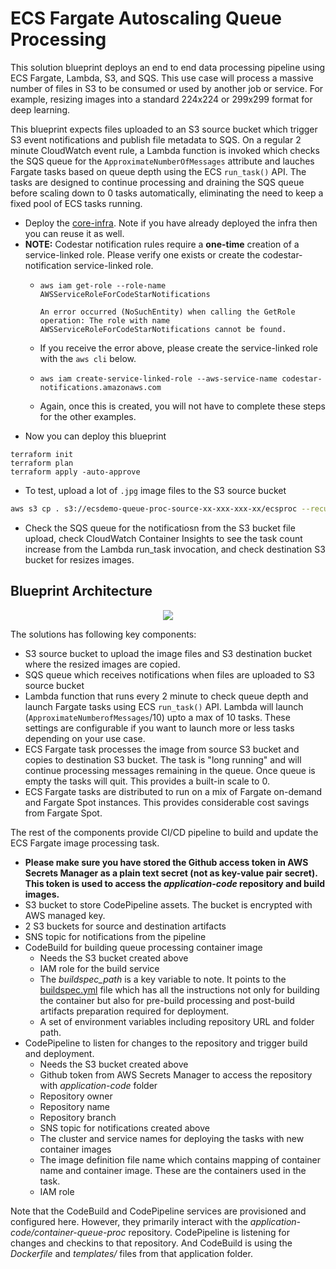 # ECS Fargate Autoscaling Queue Processing

This solution blueprint deploys an end to end data processing pipeline using ECS Fargate, Lambda, S3, and SQS. This use case will process a massive number of files in S3 to be consumed or used by another job or service. For example, resizing images into a standard 224x224 or 299x299 format for deep learning.

This blueprint expects files uploaded to an S3 source bucket which trigger S3 event notifications and publish file metadata to SQS. On a regular 2 minute CloudWatch event rule, a Lambda function is invoked which checks the SQS queue for the `ApproximateNumberOfMessages` attribute and lauches Fargate tasks based on queue depth using the ECS `run_task()` API. The tasks are designed to continue processing and draining the SQS queue before scaling down to 0 tasks automatically, eliminating the need to keep a fixed pool of ECS tasks running.

* Deploy the [core-infra](../core-infra/README.md). Note if you have already deployed the infra then you can reuse it as well.
* **NOTE:** Codestar notification rules require a **one-time** creation of a service-linked role. Please verify one exists or create the codestar-notification service-linked role.
  * `aws iam get-role --role-name AWSServiceRoleForCodeStarNotifications`

    ```An error occurred (NoSuchEntity) when calling the GetRole operation: The role with name AWSServiceRoleForCodeStarNotifications cannot be found.```
  *  If you receive the error above, please create the service-linked role with the `aws cli` below.
  * `aws iam create-service-linked-role --aws-service-name codestar-notifications.amazonaws.com`
  * Again, once this is created, you will not have to complete these steps for the other examples.
* Now you can deploy this blueprint
```shell
terraform init
terraform plan
terraform apply -auto-approve
```
* To test, upload a lot of `.jpg` image files to the S3 source bucket
```bash
aws s3 cp . s3://ecsdemo-queue-proc-source-xx-xxx-xxx-xx/ecsproc --recursive
```
* Check the SQS queue for the notificatiosn from the S3 bucket file upload, check CloudWatch Container Insights to see the task count increase from the Lambda run_task invocation, and check destination S3 bucket for resizes images.

## Blueprint Architecture

<p align="center">
  <img src="../../../docs/ecs-fargate-queue-processing.png"/>
</p>

The solutions has following key components:

* S3 source bucket to upload the image files and S3 destination bucket where the resized images are copied.
* SQS queue which receives notifications when files are uploaded to S3 source bucket
* Lambda function that runs every 2 minute to check queue depth and launch Fargate tasks using ECS `run_task()` API. Lambda will launch (`ApproximateNumberofMessages`/10) upto a max of 10 tasks. These settings are configurable if you want to launch more or less tasks depending on your use case.
* ECS Fargate task processes the image from source S3 bucket and copies to destination S3 bucket. The task is "long running" and will continue processing messages remaining in the queue. Once queue is empty the tasks will quit. This provides a built-in scale to 0.
* ECS Fargate tasks are distributed to run on a mix of Fargate on-demand and Fargate Spot instances. This provides considerable cost savings from Fargate Spot.

The rest of the components provide CI/CD pipeline to build and update the ECS Fargate image processing task.

* **Please make sure you have stored the Github access token in AWS Secrets Manager as a plain text secret (not as key-value pair secret). This token is used to access the *application-code* repository and build images.**
* S3 bucket to store CodePipeline assets. The bucket is encrypted with AWS managed key.
* 2 S3 buckets for source and destination artifacts
* SNS topic for notifications from the pipeline
* CodeBuild for building queue processing container image
    * Needs the S3 bucket created above
    * IAM role for the build service
    * The *buildspec_path* is a key variable to note. It points to the [buildspec.yml](../../../application-code/container-queue-proc/templates/buildspec.yml) file which has all the instructions not only for building the container but also for pre-build processing and post-build artifacts preparation required for deployment.
    * A set of environment variables including repository URL and folder path.
* CodePipeline to listen for changes to the repository and trigger build and deployment.
    * Needs the S3 bucket created above
    * Github token from AWS Secrets Manager to access the repository with *application-code* folder
    * Repository owner
    * Repository name
    * Repository branch
    * SNS topic for notifications created above
    * The cluster and service names for deploying the tasks with new container images
    * The image definition file name which contains mapping of container name and container image. These are the containers used in the task.
    * IAM role

Note that the CodeBuild and CodePipeline services are provisioned and configured here. However, they primarily interact with the *application-code/container-queue-proc* repository. CodePipeline is listening for changes and checkins to that repository. And CodeBuild is using the *Dockerfile* and *templates/* files from that application folder.
   